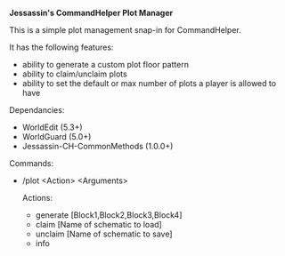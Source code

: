 **Jessassin's CommandHelper Plot Manager**

This is a simple plot management snap-in for CommandHelper.

It has the following features:

* ability to generate a custom plot floor pattern
* ability to claim/unclaim plots
* ability to set the default or max number of plots a player is allowed to have

Dependancies:

* WorldEdit (5.3+)
* WorldGuard (5.0+)
* Jessassin-CH-CommonMethods (1.0.0+)

Commands:
* /plot \<Action\> \<Arguments\>

	Actions:
	* generate \[Block1,Block2,Block3,Block4\]
	* claim \[Name of schematic to load\]
	* unclaim \[Name of schematic to save\]
	* info